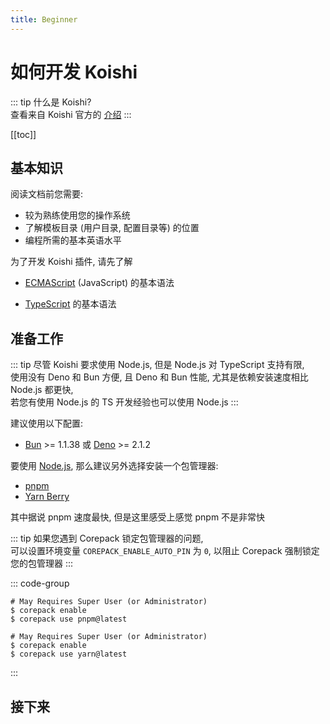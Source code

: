```yaml
---
title: Beginner
---
```


# 如何开发 Koishi

::: tip
什么是 Koishi?  
查看来自 Koishi 官方的 [介绍](https://koishi.chat/zh-CN/manual/introduction.html)
:::


[[toc]]

## 基本知识

阅读文档前您需要:

- 较为熟练使用您的操作系统
- 了解模板目录 (用户目录, 配置目录等) 的位置
- 编程所需的基本英语水平

为了开发 Koishi 插件, 请先了解

- [ECMAScript](https://developer.mozilla.org/zh-CN/docs/Web/JavaScript) 
(JavaScript) 的基本语法  

- [TypeScript](https://www.typescriptlang.org/)
             的基本语法

## 准备工作

::: tip
尽管 Koishi 要求使用 Node.js, 但是 Node.js 对 TypeScript 支持有限,  
使用没有 Deno 和 Bun 方便, 且 Deno 和 Bun 性能, 尤其是依赖安装速度相比 Node.js 都更快,  
若您有使用 Node.js 的 TS 开发经验也可以使用 Node.js
:::

建议使用以下配置: 

- [Bun](https://bun.sh/) >= 1.1.38 或 [Deno](https://deno.land/) >= 2.1.2

要使用 [Node.js](https://nodejs.org/), 那么建议另外选择安装一个包管理器: 

- [pnpm](https://pnpm.io/)
- [Yarn Berry](https://yarnpkg.com/)

其中据说 pnpm 速度最快, 但是这里感受上感觉 pnpm 不是非常快

::: tip
如果您遇到 Corepack 锁定包管理器的问题,  
可以设置环境变量 `COREPACK_ENABLE_AUTO_PIN` 为 `0`, 
以阻止 Corepack 强制锁定您的包管理器
:::

::: code-group

```shell [pnpm (corepack)]
# May Requires Super User (or Administrator)
$ corepack enable
$ corepack use pnpm@latest
```

```shell [yarn (corepack)]
# May Requires Super User (or Administrator)
$ corepack enable
$ corepack use yarn@latest
```

:::

## 接下来

<div class="flex gap-2 text-center">
<a href="./boilerplate" class="flex-1">
<Card v-ripple>
    <template #content>
        使用模板项目
    </template>
</Card>
</a>
<a href="./as-dependency" class="flex-1">
<Card v-ripple>
    <template #content>
        作为依赖开发
    </template>
</Card>
</a>
</div>

